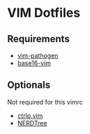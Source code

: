 VIM Dotfiles
========

## Requirements

* [vim-pathogen](https://github.com/tpope/vim-pathogen)
* [base16-vim](https://github.com/chriskempson/base16-vim)


## Optionals
Not required for this vimrc

* [ctrlp.vim](https://github.com/kien/ctrlp.vim)
* [NERDTree](https://github.com/scrooloose/nerdtree)
